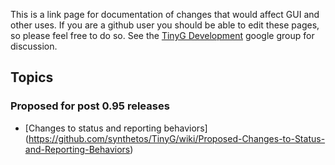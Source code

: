 This is a link page for documentation of changes that would affect GUI and other uses. If you are a github user you should be able to edit these pages, so please feel free to do so. See the [TinyG Development](https://groups.google.com/forum/?hl=en&fromgroups=#!forum/devtinyg) google group for discussion.

## Topics
### Proposed for post 0.95 releases
* [Changes to status and reporting behaviors] (https://github.com/synthetos/TinyG/wiki/Proposed-Changes-to-Status-and-Reporting-Behaviors)